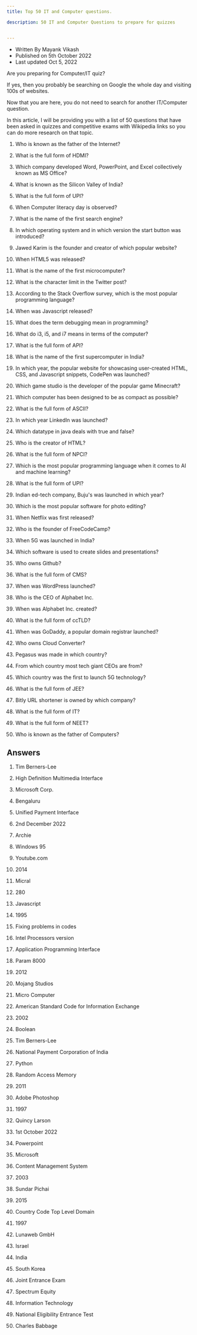 ```yaml
---
title: Top 50 IT and Computer questions.

description: 50 IT and Computer Questions to prepare for quizzes


---
```


- Written By Mayank Vikash
- Published on 5th October 2022
- Last updated Oct 5, 2022





Are you preparing for Computer/IT quiz? 

If yes, then you probably be searching on Google the whole day and visiting 100s of websites. 

Now that you are here, you do not need to search for another IT/Computer question.
 
In this article, I will be providing you with a list of 50 questions that have been asked in quizzes and competitive exams with Wikipedia links so you can do more research on that topic.


1. Who is known as the father of the Internet?


2. What is the full form of HDMI?


3. Which company developed Word, PowerPoint, and Excel collectively known as MS Office?

4. What is known as the Silicon Valley of India?

5. What is the full form of UPI?

6. When Computer literacy day is observed?

7. What is the name of the first search engine?

8. In which operating system and in which version the start button was introduced?

9. Jawed Karim is the founder and creator of which popular website?

10. When HTML5 was released?

11. What is the name of the first microcomputer?

12. What is the character limit in the Twitter post?

13. According to the Stack Overflow survey, which is the most popular programming language?

14. When was Javascript released?

15. What does the term debugging mean in programming?

16. What do i3, i5, and i7 means in terms of the computer?

17. What is the full form of API?

18. What is the name of the first supercomputer in India?

19. In which year, the popular website for showcasing user-created HTML, CSS, and Javascript snippets, CodePen was launched?

20. Which game studio is the developer of the popular game Minecraft?

21. Which computer has been designed to be as compact as possible?

22. What is the full form of ASCII?

23. In which year LinkedIn was launched?

24. Which datatype in java deals with true and false?

25. Who is the creator of HTML?

26. What is the full form of NPCI?

27. Which is the most popular programming language when it comes to AI and machine learning?

28. What is the full form of UPI?

29. Indian ed-tech company, Buju's was launched in which year?

30. Which is the most popular software for photo editing?

31. When Netflix was first released?

32. Who is the founder of FreeCodeCamp?

33. When 5G was launched in India?

34. Which software is used to create slides and presentations?

35. Who owns Github?

36. What is the full form of CMS?

37. When was WordPress launched?

38. Who is the CEO of Alphabet Inc.

39. When was Alphabet Inc. created?

40. What is the full form of ccTLD?

41. When was GoDaddy, a popular domain registrar launched?

42. Who owns Cloud Converter?

43. Pegasus was made in which country?

44. From which country most tech giant CEOs are from?

45. Which country was the first to launch 5G technology?

46. What is the full form of JEE?

47. Bitly URL shortener is owned by which company?

48. What is the full form of IT?

49. What is the full form of NEET?

50. Who is known as the father of Computers?

## Answers

1. Tim Berners-Lee

2. High Definition Multimedia Interface

3. Microsoft Corp. 

4. Bengaluru

5. Unified Payment Interface

6. 2nd December 2022

7. Archie

8. Windows 95

9. Youtube.com

10. 2014

11. Micral

12. 280

13. Javascript

14. 1995

15. Fixing problems in codes

16. Intel Processors version

17. Application Programming Interface

18. Param 8000

19. 2012

20. Mojang Studios

21. Micro Computer

22. American Standard Code for Information Exchange

23. 2002

24. Boolean

25. Tim Berners-Lee

26. National Payment Corporation of India

27. Python

28. Random Access Memory

29. 2011

30. Adobe Photoshop

31. 1997

32. Quincy Larson

33. 1st October 2022

34. Powerpoint

35. Microsoft

36. Content Management System

37. 2003

38. Sundar Pichai

39. 2015

40. Country Code Top Level Domain

41. 1997

42. Lunaweb GmbH

43. Israel

44. India

45. South Korea

46. Joint Entrance Exam

47. Spectrum Equity

48. Information Technology

49. National Eligibility Entrance Test

50. Charles Babbage








